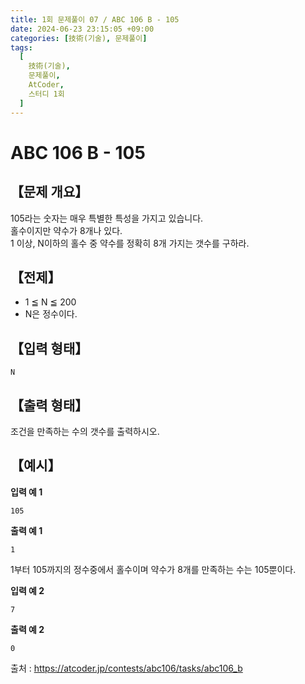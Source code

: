 ```yaml
---
title: 1회 문제풀이 07 / ABC 106 B - 105
date: 2024-06-23 23:15:05 +09:00
categories: [技術(기술), 문제풀이]
tags:
  [
    技術(기술),
    문제풀이,
    AtCoder,
    스터디 1회
  ]
---
```

# ABC 106 B - 105
## 【문제 개요】
105라는 숫자는 매우 특별한 특성을 가지고 있습니다.<br>
홀수이지만 약수가 8개나 있다.<br>
1 이상, N이하의 홀수 중 약수를 정확히 8개 가지는 갯수를 구하라.

## 【전제】
- 1 ≦ N ≦ 200
- N은 정수이다.

## 【입력 형태】
```
N
```

## 【출력 형태】
조건을 만족하는 수의 갯수를 출력하시오.

## 【예시】

**입력 예 1**

```
105
```

**출력 예 1**

```
1
```
1부터 105까지의 정수중에서 홀수이며 약수가 8개를 만족하는 수는 105뿐이다.

**입력 예 2**

```
7
```

**출력 예 2**

```
0
```

출처 : <a href="https://atcoder.jp/contests/abc106/tasks/abc106_b">https://atcoder.jp/contests/abc106/tasks/abc106_b</a> 